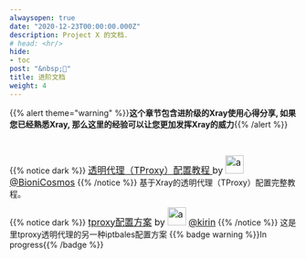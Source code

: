```yaml
---
alwaysopen: true
date: "2020-12-23T00:00:00.000Z"
description: Project X 的文档.
# head: <hr/>
hide:
- toc
post: "&nbsp;📘"
title: 进阶文档
weight: 4
---
```


{{% alert theme="warning" %}}**这个章节包含进阶级的Xray使用心得分享, 如果您已经熟悉Xray, 那么这里的经验可以让您更加发挥Xray的威力**{{% /alert %}}

<br />

{{% notice dark %}}
<font size=3>[透明代理（TProxy）配置教程 ](./tproxy) by <img src="https://avatars2.githubusercontent.com/u/41363844?s=32" width="32px" height="32px" alt="a"/> [@BioniCosmos](https://github.com/BioniCosmos)</font>
{{% /notice %}}
基于Xray的透明代理（TProxy）配置完整教程。


{{% notice dark %}}
<font size=3>[tproxy配置方案](./) by <img src="https://avatars2.githubusercontent.com/u/57820613?s=32" width="32px" height="32px" alt="a"/> [@kirin](https://github.com/kirin10000)</font>
{{% /notice %}}
这是里tproxy透明代理的另一种iptbales配置方案 {{% badge warning %}}In progress{{% /badge %}}
